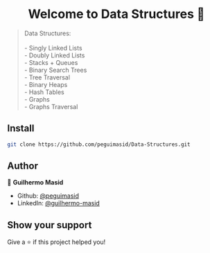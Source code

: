 <h1 align="center">Welcome to Data Structures 👋</h1>
<p>
</p>

> Data Structures: <br /><br /> - Singly Linked Lists <br /> - Doubly Linked Lists <br /> - Stacks + Queues <br /> - Binary Search Trees <br /> - Tree Traversal <br /> - Binary Heaps <br /> - Hash Tables <br /> - Graphs <br /> - Graphs Traversal 

## Install

```sh
git clone https://github.com/peguimasid/Data-Structures.git
```

## Author

👤 **Guilhermo Masid**

* Github: [@peguimasid](https://github.com/peguimasid)
* LinkedIn: [@guilhermo-masid](https://linkedin.com/in/guilhermo-masid-494677b8)

## Show your support

Give a ⭐️ if this project helped you!
